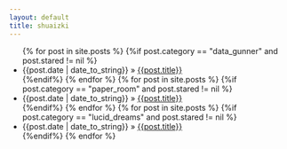```yaml
---
layout: default
title: shuaizki 
---
```


<ul class="posts">
    {% for post in site.posts %}
        {%if post.category == "data_gunner" and post.stared != nil %} <li><span>{{post.date | date_to_string}} </span> &raquo; <a href="{{post.url}}">{{post.title}}</a></li>{%endif%}
    {% endfor %}
    {% for post in site.posts %}
        {%if post.category == "paper_room" and post.stared != nil %} <li><span>{{post.date | date_to_string}} </span> &raquo; <a href="{{post.url}}">{{post.title}}</a></li>{%endif%}
    {% endfor %}
    {% for post in site.posts %}
        {%if post.category == "lucid_dreams" and post.stared != nil %} <li><span>{{post.date | date_to_string}} </span> &raquo; <a href="{{post.url}}">{{post.title}}</a></li>{%endif%}
    {% endfor %}
</ul>
